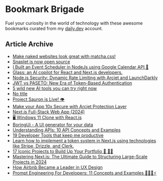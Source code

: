 # Bookmark Brigade
Fuel your curiosity in the world of technology with these awesome bookmarks curated from my [daily.dev](https://app.daily.dev/Anmol-Baranwal) account.

## Article Archive

<!-- DAILY-DEV-BOOKMARKS:START -->
- [Make naked websites look great with matcha.css!](https://app.daily.dev/posts/1AemgfJ0A?utm_source=rss&utm_medium=bookmarks&utm_campaign=iWZFqWGzJuZ3TMf4ZW9aZ)
- [Snaplet is now open source](https://app.daily.dev/posts/kQiuS9Li5?utm_source=rss&utm_medium=bookmarks&utm_campaign=iWZFqWGzJuZ3TMf4ZW9aZ)
- [I Built an Event Scheduler in NodeJs using Google Calendar API 🚀](https://app.daily.dev/posts/IsKHc6M3d?utm_source=rss&utm_medium=bookmarks&utm_campaign=iWZFqWGzJuZ3TMf4ZW9aZ)
- [Glass: an AI copilot for React and Next.js developers.](https://app.daily.dev/posts/NzaTNGH7O?utm_source=rss&utm_medium=bookmarks&utm_campaign=iWZFqWGzJuZ3TMf4ZW9aZ)
- [Node.js Security: Dynamic Rate Limiting with Arcjet and LaunchDarkly](https://app.daily.dev/posts/anhb7CVJl?utm_source=rss&utm_medium=bookmarks&utm_campaign=iWZFqWGzJuZ3TMf4ZW9aZ)
- [JWT vs PASETO: New Era of Token-Based Authentication](https://app.daily.dev/posts/tO2oBjXXo?utm_source=rss&utm_medium=bookmarks&utm_campaign=iWZFqWGzJuZ3TMf4ZW9aZ)
- [5 wild new AI tools you can try right now](https://app.daily.dev/posts/ervIGGz8x?utm_source=rss&utm_medium=bookmarks&utm_campaign=iWZFqWGzJuZ3TMf4ZW9aZ)
- [No title](https://app.daily.dev/posts/pVF3BLpTW?utm_source=rss&utm_medium=bookmarks&utm_campaign=iWZFqWGzJuZ3TMf4ZW9aZ)
- [Project Sauron is Live! 👁️](https://app.daily.dev/posts/dapnunv8o?utm_source=rss&utm_medium=bookmarks&utm_campaign=iWZFqWGzJuZ3TMf4ZW9aZ)
- [Make your App 10x Secure with Arcjet Protection Layer](https://app.daily.dev/posts/j3XvwOdRg?utm_source=rss&utm_medium=bookmarks&utm_campaign=iWZFqWGzJuZ3TMf4ZW9aZ)
- [Next.js Full-Stack Web App &lpar;2024&rpar;](https://app.daily.dev/posts/49kjp9ZaG?utm_source=rss&utm_medium=bookmarks&utm_campaign=iWZFqWGzJuZ3TMf4ZW9aZ)
- [🖥️ Windows 11 Clone with React.js](https://app.daily.dev/posts/W5cH8gMJE?utm_source=rss&utm_medium=bookmarks&utm_campaign=iWZFqWGzJuZ3TMf4ZW9aZ)
- [BoringUi - A UI generator for your data](https://app.daily.dev/posts/3c0XRs1YL?utm_source=rss&utm_medium=bookmarks&utm_campaign=iWZFqWGzJuZ3TMf4ZW9aZ)
- [Understanding APIs: 10 API Concepts and Examples](https://app.daily.dev/posts/ZekPzoWwk?utm_source=rss&utm_medium=bookmarks&utm_campaign=iWZFqWGzJuZ3TMf4ZW9aZ)
- [19 Developer Tools that keep me productive](https://app.daily.dev/posts/qVXjIBwi4?utm_source=rss&utm_medium=bookmarks&utm_campaign=iWZFqWGzJuZ3TMf4ZW9aZ)
- [Learn how to implement a token system in Next.js using technologies like Stripe, Drizzle, and Clerk.](https://app.daily.dev/posts/Xu3l6Ggq9?utm_source=rss&utm_medium=bookmarks&utm_campaign=iWZFqWGzJuZ3TMf4ZW9aZ)
- [17 Iconic Projects to Build Up Your Portfolio 💼 🚀🦾](https://app.daily.dev/posts/wGtlyn5fG?utm_source=rss&utm_medium=bookmarks&utm_campaign=iWZFqWGzJuZ3TMf4ZW9aZ)
- [Mastering Next.js: The Ultimate Guide to Structuring Large-Scale Projects in 2024](https://app.daily.dev/posts/6JXOX2uPG?utm_source=rss&utm_medium=bookmarks&utm_campaign=iWZFqWGzJuZ3TMf4ZW9aZ)
- [How Airbnb Became a Leader in UX Design](https://app.daily.dev/posts/drPmcTLmB?utm_source=rss&utm_medium=bookmarks&utm_campaign=iWZFqWGzJuZ3TMf4ZW9aZ)
- [Prompt Engineering For Developers: 11 Concepts and Examples 🎯🧙‍♂️⚡](https://app.daily.dev/posts/csAlHL5Kh?utm_source=rss&utm_medium=bookmarks&utm_campaign=iWZFqWGzJuZ3TMf4ZW9aZ)
<!-- DAILY-DEV-BOOKMARKS:END -->
